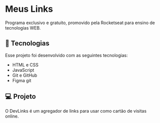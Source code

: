 <h1>Meus Links</h1>
<p aling="center">Programa exclusivo e gratuito, promovido pela Rocketseat para ensino de tecnologias WEB.</p>

## 🚀 Tecnologias

Esse projeto foi desenvolvido com as seguintes tecnologias:
- HTML e CSS
- JavaScript
- Git e GitHub
- Figma
git 
## 💻 Projeto

O DevLinks é um agregador de links para usar como cartão de visitas online.
